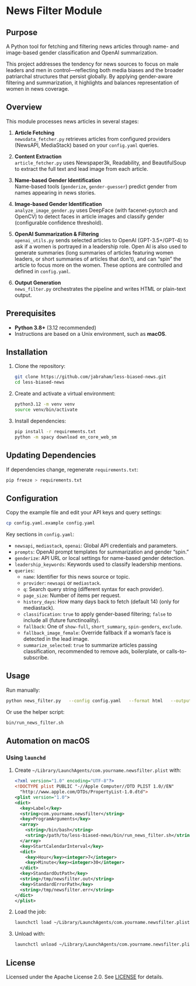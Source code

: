 # News Filter Module

## Purpose

A Python tool for fetching and filtering news articles through name- and image-based gender classification and OpenAI summarization.

This project addresses the tendency for news sources to focus on male leaders and men in control—reflecting both media biases and the broader patriarchal structures that persist globally. By applying gender-aware filtering and summarization, it highlights and balances representation of women in news coverage.

## Overview

This module processes news articles in several stages:

1. **Article Fetching**  
   `newsdata_fetcher.py` retrieves articles from configured providers (NewsAPI, MediaStack) based on your `config.yaml` queries.

2. **Content Extraction**  
   `article_fetcher.py` uses Newspaper3k, Readability, and BeautifulSoup to extract the full text and lead image from each article.

3. **Name-based Gender Identification**  
    Name-based tools (`genderize`, `gender-guesser`) predict gender from names appearing in news stories.

4. **Image-based Gender Identification**  
   `analyze_image_gender.py` uses DeepFace (with facenet-pytorch and OpenCV) to detect faces in article images and classify gender (configurable confidence threshold).

5. **OpenAI Summarization & Filtering**  
   `openai_utils.py` sends selected articles to OpenAI (GPT-3.5+/GPT-4) to ask if a women is portrayed in a leadership role.  Open AI is also used to generate summaries (long summaries of articles featuring women leaders, or short summaries of articles that don't), and can “spin” the article to focus more on the women.  These options are controlled and defined in `config.yaml`.

6. **Output Generation**  
   `news_filter.py` orchestrates the pipeline and writes HTML or plain-text output.

## Prerequisites

- **Python 3.8+** (3.12 recommended)
- Instructions are based on a Unix environment, such as **macOS**.

## Installation

1. Clone the repository:
   ```bash
   git clone https://github.com/jabraham/less-biased-news.git
   cd less-biased-news
   ```

2. Create and activate a virtual environment:
   ```bash
   python3.12 -m venv venv
   source venv/bin/activate
   ```

3. Install dependencies:
   ```bash
   pip install -r requirements.txt
   python -m spacy download en_core_web_sm
   ```

## Updating Dependencies

If dependencies change, regenerate `requirements.txt`:
```bash
pip freeze > requirements.txt
```

## Configuration

Copy the example file and edit your API keys and query settings:

```bash
cp config.yaml.example config.yaml
```

Key sections in `config.yaml`:

- `newsapi`, `mediastack`, `openai`: Global API credentials and parameters.
- `prompts`: OpenAI prompt templates for summarization and gender “spin.”
- `genderize`: API URL or local settings for name-based gender detection.
- `leadership_keywords`: Keywords used to classify leadership mentions.
- `queries`:  
  - `name`: Identifier for this news source or topic.  
  - `provider`: `newsapi` or `mediastack`.  
  - `q`: Search query string (different syntax for each provider).
  - `page_size`: Number of items per request.  
  - `history_days`: How many days back to fetch (default 14) (only for mediastack).
  - `classification`: `true` to apply gender-based filtering; `false` to include all (future functinoality).  
  - `fallback`: One of `show-full`, `short_summary`, `spin-genders`, `exclude`.  
  - `fallback_image_female`: Override fallback if a woman’s face is detected in the lead image.  
  - `summarize_selected`: `true` to summarize articles passing classification, recommended to remove ads, boilerplate, or calls-to-subscribe.

## Usage

Run manually:

```bash
python news_filter.py   --config config.yaml   --format html   --output news_$(date +%Y-%m-%d).html   --log INFO
```

Or use the helper script:

```bash
bin/run_news_filter.sh
```

## Automation on macOS

### Using `launchd`

1. Create `~/Library/LaunchAgents/com.yourname.newsfilter.plist` with:

   ```xml
   <?xml version="1.0" encoding="UTF-8"?>
   <!DOCTYPE plist PUBLIC "-//Apple Computer//DTD PLIST 1.0//EN"
     "http://www.apple.com/DTDs/PropertyList-1.0.dtd">
   <plist version="1.0">
   <dict>
     <key>Label</key>
     <string>com.yourname.newsfilter</string>
     <key>ProgramArguments</key>
     <array>
       <string>/bin/bash</string>
       <string>/path/to/less-biased-news/bin/run_news_filter.sh</string>
     </array>
     <key>StartCalendarInterval</key>
     <dict>
       <key>Hour</key><integer>7</integer>
       <key>Minute</key><integer>30</integer>
     </dict>
     <key>StandardOutPath</key>
     <string>/tmp/newsfilter.out</string>
     <key>StandardErrorPath</key>
     <string>/tmp/newsfilter.err</string>
   </dict>
   </plist>
   ```

2. Load the job:
   ```bash
   launchctl load ~/Library/LaunchAgents/com.yourname.newsfilter.plist
   ```

3. Unload with:
   ```bash
   launchctl unload ~/Library/LaunchAgents/com.yourname.newsfilter.plist
   ```

## License

Licensed under the Apache License 2.0. See [LICENSE](LICENSE) for details.
